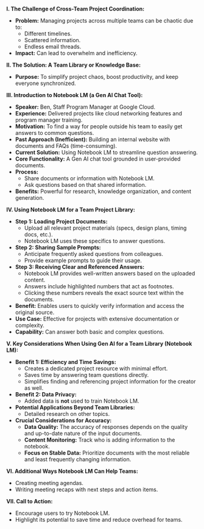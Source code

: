 
**I. The Challenge of Cross-Team Project Coordination:**

- **Problem:** Managing projects across multiple teams can be chaotic due to:
    - Different timelines.
    - Scattered information.
    - Endless email threads.
- **Impact:** Can lead to overwhelm and inefficiency.

**II. The Solution: A Team Library or Knowledge Base:**

- **Purpose:** To simplify project chaos, boost productivity, and keep everyone synchronized.

**III. Introduction to Notebook LM (a Gen AI Chat Tool):**

- **Speaker:** Ben, Staff Program Manager at Google Cloud.
- **Experience:** Delivered projects like cloud networking features and program manager training.
- **Motivation:** To find a way for people outside his team to easily get answers to common questions.
- **Past Approach (Inefficient):** Building an internal website with documents and FAQs (time-consuming).
- **Current Solution:** Using Notebook LM to streamline question answering.
- **Core Functionality:** A Gen AI chat tool grounded in user-provided documents.
- **Process:**
    - Share documents or information with Notebook LM.
    - Ask questions based on that shared information.
- **Benefits:** Powerful for research, knowledge organization, and content generation.

**IV. Using Notebook LM for a Team Project Library:**

- **Step 1: Loading Project Documents:**
    - Upload all relevant project materials (specs, design plans, timing docs, etc.).
    - Notebook LM uses these specifics to answer questions.
- **Step 2: Sharing Sample Prompts:**
    - Anticipate frequently asked questions from colleagues.
    - Provide example prompts to guide their usage.
- **Step 3: Receiving Clear and Referenced Answers:**
    - Notebook LM provides well-written answers based on the uploaded content.
    - Answers include highlighted numbers that act as footnotes.
    - Clicking these numbers reveals the exact source text within the documents.
- **Benefit:** Enables users to quickly verify information and access the original source.
- **Use Case:** Effective for projects with extensive documentation or complexity.
- **Capability:** Can answer both basic and complex questions.

**V. Key Considerations When Using Gen AI for a Team Library (Notebook LM):**

- **Benefit 1: Efficiency and Time Savings:**
    - Creates a dedicated project resource with minimal effort.
    - Saves time by answering team questions directly.
    - Simplifies finding and referencing project information for the creator as well.
- **Benefit 2: Data Privacy:**
    - Added data is **not** used to train Notebook LM.
- **Potential Applications Beyond Team Libraries:**
    - Detailed research on other topics.
- **Crucial Considerations for Accuracy:**
    - **Data Quality:** The accuracy of responses depends on the quality and up-to-date nature of the input documents.
    - **Content Monitoring:** Track who is adding information to the notebook.
    - **Focus on Stable Data:** Prioritize documents with the most reliable and least frequently changing information.

**VI. Additional Ways Notebook LM Can Help Teams:**

- Creating meeting agendas.
- Writing meeting recaps with next steps and action items.

**VII. Call to Action:**

- Encourage users to try Notebook LM.
- Highlight its potential to save time and reduce overhead for teams.